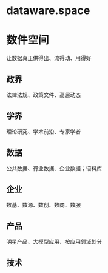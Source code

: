 # dataware.space
# 数件空间

让数据真正供得出、流得动、用得好

## 政界

法律法规、政策文件、高层动态

## 学界

理论研究、学术前沿、专家学者

## 数据

公共数据、行业数据、企业数据；语料库

## 企业

数基、数源、数创、数商、数服

## 产品
明星产品、大模型应用、按应用领域划分

## 技术


